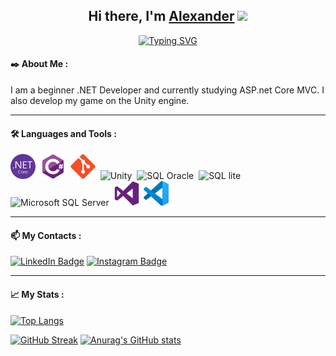<h2 align="center">Hi there, I'm
<a href="https://www.linkedin.com/in/alexander-medved-grizzly" target="_blank">Alexander</a>
<img src="https://github.com/blackcater/blackcater/raw/main/images/Hi.gif" height="30"/>
</h2>

<p align="center">
<a href="https://git.io/typing-svg"><img src="https://readme-typing-svg.demolab.com?font=Trade+Winds&size=23&duration=2000&pause=10000&color=58a6ff&lines=Welcome+to+my+GitHub+account" alt="Typing SVG" /></a>
</p>


#### ✒️ About Me :
I am a beginner .NET Developer and currently studying ASP.net Core MVC. I also develop my game on the Unity engine.

---

#### 🛠️ Languages and Tools :
<div>
  <img src="https://github.com/devicons/devicon/blob/master/icons/dotnetcore/dotnetcore-original.svg" title=".NET" alt=".NET" width="40" height="40"/>&nbsp;
  <img src="https://github.com/devicons/devicon/blob/master/icons/csharp/csharp-original.svg" title="C Sharp" alt="C#" width="40" height="40"/>&nbsp;
  <img src="https://github.com/devicons/devicon/blob/master/icons/git/git-plain.svg" title="Git" alt="Git" width="40" height="40"/>&nbsp;
  <img src="https://user-images.githubusercontent.com/35379801/205898828-cb50a456-587f-4849-aae2-3a0fd62ce233.svg" title="Unity" alt="Unity" width="40" height="40"/>&nbsp;
  <img src="https://user-images.githubusercontent.com/35379801/205899086-50b90adc-5712-40ff-94ba-5d3b91c41d0f.svg" title="SQL Oracle" alt="SQL Oracle"  width="40" height="40"/>&nbsp;
  <img src="https://user-images.githubusercontent.com/35379801/205899863-bc87c45a-3ced-4423-90db-68dc3e8b1dd2.svg" title="SQL lite" alt="SQL lite" width="40" height="40"/>&nbsp;
  <img src="https://user-images.githubusercontent.com/35379801/205901205-cd480266-d34f-4e6f-a94d-26de1bf5e3aa.svg" title="Microsoft SQL Server" alt="Microsoft SQL Server" width="40" height="40"/>&nbsp;
  <img src="https://github.com/devicons/devicon/blob/master/icons/visualstudio/visualstudio-plain.svg" title="Visual Studio" alt="Visual Studio" width="40" height="40"/>&nbsp;
    <img src="https://github.com/devicons/devicon/blob/master/icons/vscode/vscode-original.svg" title="Visual Code" alt="Visual Code" width="40" height="40"/>&nbsp;
</div>

---

#### 📫 My Contacts :  
[![LinkedIn Badge](https://img.shields.io/badge/LinkedIn-Profile-informational?style=for-the-badge&logo=linkedin&logoColor=white&color=0D76A8)](https://www.linkedin.com/in/alexander-medved-grizzly/)
[![Instagram Badge](https://img.shields.io/badge/Instagram-Profile-informational?style=for-the-badge&logo=instagram&logoColor=white&color=0D76A8)](https://www.instagram.com/av_grizzly/)

---

#### 📈 My Stats :  

[![Top Langs](https://github-readme-stats.vercel.app/api/top-langs/?username=grizzly-pride&layout=compact&theme=tokyonight)](https://github.com/anuraghazra/github-readme-stats)

[![GitHub Streak](https://streak-stats.demolab.com?user=grizzly-pride&theme=tokyonight&date_format=j%20M%5B%20Y%5D)](https://git.io/streak-stats)
[![Anurag's GitHub stats](https://github-readme-stats.vercel.app/api?username=grizzly-pride&show_icons=true&theme=tokyonight)](https://github.com/anuraghazra/github-readme-stats)
